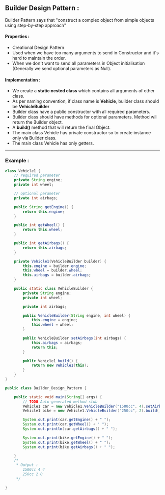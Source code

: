 ## Builder Design Pattern :

Builder Pattern says that "construct a complex object from simple objects using step-by-step approach"

#### Properties :

- Creational Design Pattern
- Used when we have too many arguments to send in Constructor and it's hard to maintain the order.
- When we don't want to send all parameters in Object initialisation (Generally we send optional parameters as Null). 

#### Implementation :

- We create a **static nested class** which contains all arguments of other class. 
- As per naming convention, if class name is **Vehicle**, builder class should be **VehicleBuilder**
- Builder class have a public constructor with all required parameters.
- Builder class should have methods for optional parameters. Method will return the Builder object. 
- A **build()** method that will return the final Object.
- The main class Vehicle has private constructor so to create instance only via Builder class.
- The main class Vehicle has only getters.


-----------------------------------------------------------------------------------------------------------------------------------------------------

### Example : 



```java
class Vehicle1 {
	// required parameter
	private String engine;
	private int wheel;

	// optional parameter
	private int airbags;

	public String getEngine() {
		return this.engine;
	}

	public int getWheel() {
		return this.wheel;
	}

	public int getAirbags() {
		return this.airbags;
	}

	private Vehicle1(VehicleBuilder builder) {
		this.engine = builder.engine;
		this.wheel = builder.wheel;
		this.airbags = builder.airbags;
	}

	public static class VehicleBuilder {
		private String engine;
		private int wheel;

		private int airbags;

		public VehicleBuilder(String engine, int wheel) {
			this.engine = engine;
			this.wheel = wheel;
		}

		public VehicleBuilder setAirbags(int airbags) {
			this.airbags = airbags;
			return this;
		}

		public Vehicle1 build() {
			return new Vehicle1(this);
		}
	}
}

public class Builder_Design_Pattern {

	public static void main(String[] args) {
		// TODO Auto-generated method stub
		Vehicle1 car = new Vehicle1.VehicleBuilder("1500cc", 4).setAirbags(4).build();
		Vehicle1 bike = new Vehicle1.VehicleBuilder("250cc", 2).build();

		System.out.print(car.getEngine() + " ");
		System.out.print(car.getWheel() + " ");
		System.out.println(car.getAirbags() + " ");

		System.out.print(bike.getEngine() + " ");
		System.out.print(bike.getWheel() + " ");
		System.out.print(bike.getAirbags() + " ");

	}
	/*
	 * Output :
	 	1500cc 4 4 
		250cc 2 0 
	 */

}

```




